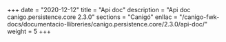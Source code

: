 +++
date        = "2020-12-12"
title       = "Api doc"
description = "Api doc canigo.persistence.core 2.3.0"
sections    = "Canigó"
enllac		= "/canigo-fwk-docs/documentacio-llibreries/canigo.persistence.core/2.3.0/api-doc/"
weight		= 5
+++

